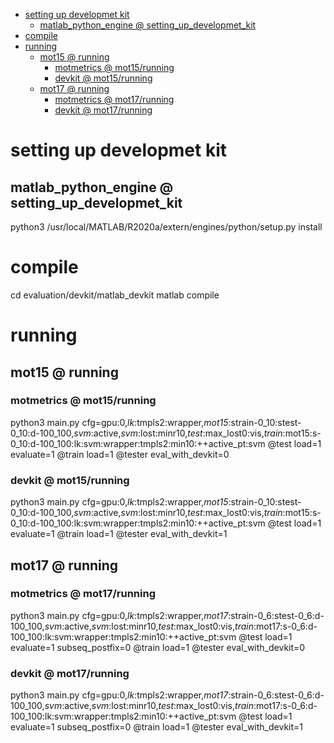 <!-- MarkdownTOC -->

- [setting up developmet kit](#setting_up_developmet_ki_t_)
    - [matlab_python_engine       @ setting_up_developmet_kit](#matlab_python_engine___setting_up_developmet_ki_t_)
- [compile](#compile_)
- [running](#running_)
    - [mot15       @ running](#mot15___runnin_g_)
        - [motmetrics       @ mot15/running](#motmetrics___mot15_runnin_g_)
        - [devkit       @ mot15/running](#devkit___mot15_runnin_g_)
    - [mot17       @ running](#mot17___runnin_g_)
        - [motmetrics       @ mot17/running](#motmetrics___mot17_runnin_g_)
        - [devkit       @ mot17/running](#devkit___mot17_runnin_g_)

<!-- /MarkdownTOC -->

<a id="setting_up_developmet_ki_t_"></a>
# setting up developmet kit

<a id="matlab_python_engine___setting_up_developmet_ki_t_"></a>
## matlab_python_engine       @ setting_up_developmet_kit
python3 /usr/local/MATLAB/R2020a/extern/engines/python/setup.py install

<a id="compile_"></a>
# compile
cd evaluation/devkit/matlab_devkit
matlab
compile

<a id="running_"></a>
# running

<a id="mot15___runnin_g_"></a>
## mot15       @ running

<a id="motmetrics___mot15_runnin_g_"></a>
### motmetrics       @ mot15/running
python3 main.py cfg=gpu:0,_lk_:tmpls2:wrapper,_mot15_:strain-0_10:stest-0_10:d-100_100,_svm_:active,_svm_:lost:minr10,_test_:max_lost0:vis,_train_:mot15:s-0_10:d-100_100:lk:svm:wrapper:tmpls2:min10:++active_pt:svm @test load=1 evaluate=1 @train load=1 @tester eval_with_devkit=0

<a id="devkit___mot15_runnin_g_"></a>
### devkit       @ mot15/running
python3 main.py cfg=gpu:0,_lk_:tmpls2:wrapper,_mot15_:strain-0_10:stest-0_10:d-100_100,_svm_:active,_svm_:lost:minr10,_test_:max_lost0:vis,_train_:mot15:s-0_10:d-100_100:lk:svm:wrapper:tmpls2:min10:++active_pt:svm @test load=1 evaluate=1 @train load=1 @tester eval_with_devkit=1

<a id="mot17___runnin_g_"></a>
## mot17       @ running

<a id="motmetrics___mot17_runnin_g_"></a>
### motmetrics       @ mot17/running
python3 main.py cfg=gpu:0,_lk_:tmpls2:wrapper,_mot17_:strain-0_6:stest-0_6:d-100_100,_svm_:active,_svm_:lost:minr10,_test_:max_lost0:vis,_train_:mot17:s-0_6:d-100_100:lk:svm:wrapper:tmpls2:min10:++active_pt:svm @test load=1 evaluate=1 subseq_postfix=0 @train load=1 @tester eval_with_devkit=0

<a id="devkit___mot17_runnin_g_"></a>
### devkit       @ mot17/running
python3 main.py cfg=gpu:0,_lk_:tmpls2:wrapper,_mot17_:strain-0_6:stest-0_6:d-100_100,_svm_:active,_svm_:lost:minr10,_test_:max_lost0:vis,_train_:mot17:s-0_6:d-100_100:lk:svm:wrapper:tmpls2:min10:++active_pt:svm @test load=1 evaluate=1 subseq_postfix=0 @train load=1 @tester eval_with_devkit=1